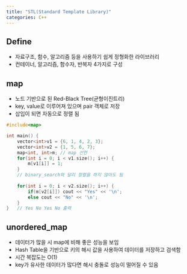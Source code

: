 ```yaml
---
title: "STL(Standard Template Library)"
categories: C++
---
```

## Define
- 자료구조, 함수, 알고리즘 등을 사용하기 쉽게 정형화한 라이브러리
- 컨테이너, 알고리즘, 함수자, 반복자 4가지로 구성

## map
- 노드 기반으로 된 Red-Black Tree(균형이진트리)
- key, value로 이루어져 있으며 pair 객체로 저장
- 삽입이 되면 자동으로 정렬 됨
```cpp
#include<map>

int main() {
    vector<int>v1 = {6, 1, 4, 2, 3};
    vector<int>v2 = {1, 5, 6, 7};
    map<int, int>m; // map 선언
    for(int i = 0; i < v1.size(); i++) {
        m[v1[i]] = 1;
    }
    // binary_search와 달리 정렬을 하지 않아도 됨
    
    for(int i = 0; i < v2.size(); i++) {
        if(m[v2[i]]) cout << "Yes" << '\n';
        else cout << "No" << '\n';
    }
}   // Yes No Yes No 출력
```

## unordered_map
- 데이터가 많을 시 map에 비해 좋은 성능을 보임
- Hash Table을 기반으로 키의 해시 값을 사용하여 데이터를 저장하고 검색함
- 시간 복잡도는 O(1)
- key가 유사한 데이터가 많다면 해시 충돌로 성능이 떨어질 수 있음
